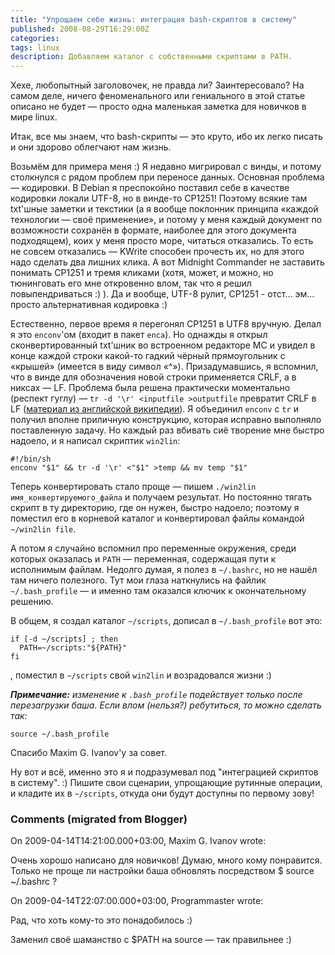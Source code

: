```yaml
---
title: "Упрощаем себе жизнь: интеграция bash-скриптов в систему"
published: 2008-08-29T16:29:00Z
categories: 
tags: linux
description: Добавляем каталог с собственными скриптами в PATH.
---
```


Хехе, любопытный заголовочек, не правда ли? Заинтересовало? На самом деле, ничего феноменального или гениального в этой статье описано не будет — просто одна маленькая заметка для новичков в мире linux.

Итак, все мы знаем, что bash-скрипты — это круто, ибо их легко писать и они здорово облегчают нам жизнь.

Возьмём для примера меня :) Я недавно мигрировал с винды, и потому столкнулся с рядом проблем при переносе данных. Основная проблема — кодировки. В Debian я преспокойно поставил себе в качестве кодировки локали UTF-8, но в винде-то CP1251! Поэтому всякие там txt'шные заметки и текстики (а я вообще поклонник принципа «каждой технологии — своё применение», и потому у меня каждый документ по возможности сохранён в формате, наиболее для этого документа подходящем), коих у меня просто море, читаться отказались. То есть не совсем отказались — KWrite способен прочесть их, но для этого надо сделать два лишних клика. А вот Midnight Commander не заставить понимать CP1251 и тремя кликами (хотя, может, и можно, но тюнинговать его мне откровенно влом, так что я решил повыпендриваться :) ). Да и вообще, UTF-8 рулит, CP1251 - отст… эм… просто альтернативная кодировка :)

Естественно, первое время я перегонял CP1251 в UTF8 вручную. Делал я это `enconv`'ом (входит в пакет `enca`). Но однажды я открыл сконвертированный txt'шник во встроенном редакторе MC и увидел в конце каждой строки какой-то гадкий чёрный прямоугольник с «крышей» (имеется в виду символ «^»). Призадумавшись, я вспомнил, что в винде для обозначения новой строки применяется CRLF, а в никсах — LF. Проблема была решена практически моментально (респект гуглу) &mdash; `tr -d '\r' <inputfile >outputfile` превратит CRLF в LF (<a href="http://en.wikipedia.org/Wiki/Newline">материал из английской википедии</a>). Я объединил `enconv` с `tr` и получил вполне приличную конструкцию, которая исправно выполняло поставленную задачу. Но каждый раз вбивать сиё творение мне быстро надоело, и я написал скриптик `win2lin`:
```
#!/bin/sh
enconv "$1" && tr -d '\r' <"$1" >temp && mv temp "$1"
```
Теперь конвертировать стало проще — пишем `./win2lin имя_конвертируемого_файла` и получаем результат. Но постоянно тягать скрипт в ту директорию, где он нужен, быстро надоело; поэтому я поместил его в корневой каталог и конвертировал файлы командой `~/win2lin file`.

А потом я случайно вспомнил про переменные окружения, среди которых оказалась и `PATH` — переменная, содержащая пути к исполнимым файлам. Недолго думая, я полез в `~/.bashrc`, но не нашёл там ничего полезного. Тут мои глаза наткнулись на файлик `~/.bash_profile` &mdash; и именно там оказался ключик к окончательному решению.

В общем, я создал каталог `~/scripts`, дописал в `~/.bash_profile` вот это:
```
if [-d ~/scripts] ; then
  PATH=~/scripts:"${PATH}"
fi
```
, поместил в `~/scripts` свой `win2lin` и возрадовался жизни :)

<i><b>Примечание:</b> изменение к `.bash_profile` подействует только после перезагрузки баша. Если влом (нельзя?) ребутиться, то можно сделать так:</i>
```
source ~/.bash_profile
```
Спасибо Maxim G. Ivanov'у за совет.

Ну вот и всё, именно это я и подразумевал под "интеграцией скриптов в систему". :)
Пишите свои сценарии, упрощающие рутинные операции, и кладите их в `~/scripts`, откуда они будут доступны по первому зову!

<h3 id='hakyll-convert-comments-title'>Comments (migrated from Blogger)</h3>
<div class='hakyll-convert-comment'>
<p class='hakyll-convert-comment-date'>On 2009-04-14T14:21:00.000+03:00, Maxim G. Ivanov wrote:</p>
<p class='hakyll-convert-comment-body'>
Очень хорошо написано для новичков!  Думаю, много кому понравится.  Только не проще ли настройки баша обновлять посредством $ source ~/.bashrc ?
</p>
</div>

<div class='hakyll-convert-comment'>
<p class='hakyll-convert-comment-date'>On 2009-04-14T22:07:00.000+03:00, Programmaster wrote:</p>
<p class='hakyll-convert-comment-body'>
Рад, что хоть кому-то это понадобилось :)

Заменил своё шаманство с $PATH на source — так правильнее :)
</p>
</div>



